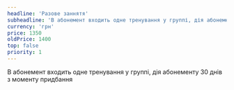 ```yaml
---
headline: 'Разове заннятя'
subheadline: 'В абонемент входить одне тренування у группі, дія абонементу 30 днів з моменту придбання'
currency: 'грн'
price: 1350
oldPrice: 1400
top: false
priority: 1
---
```

В абонемент входить одне тренування у группі, дія абонементу 30 днів з моменту придбання